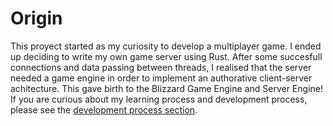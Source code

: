 # Origin

This proyect started as my curiosity to develop a multiplayer game. I ended up deciding to write my own game server using Rust. After some succesfull connections and data passing between threads, I realised that the server needed a game engine in order to implement an authorative client-server achitecture. This gave birth to the Blizzard Game Engine and Server Engine! If you are curious about my learning process and development process, please see the [development process section](./dev_process.md).
